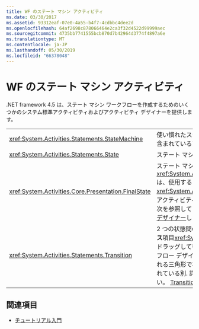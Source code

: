 ```yaml
---
title: WF のステート マシン アクティビティ
ms.date: 03/30/2017
ms.assetid: 93312eaf-07e0-4a55-b4f7-4cdbbc4dee2d
ms.openlocfilehash: 64af2698c878066464e2ca3f32d4522d99999aec
ms.sourcegitcommit: 4735bb7741555bcb870d7b42964d3774f4897a6e
ms.translationtype: MT
ms.contentlocale: ja-JP
ms.lasthandoff: 05/30/2019
ms.locfileid: "66378048"
---
```

# <a name="state-machine-activities-in-wf"></a>WF のステート マシン アクティビティ
.NET framework 4.5 は、ステート マシン ワークフローを作成するためのいくつかのシステム標準アクティビティおよびアクティビティ デザイナーを提供します。  
  
|||  
|-|-|  
|<xref:System.Activities.Statements.StateMachine>|使い慣れたステート マシン パラダイムを使用して、含まれているアクティビティを実行します。|  
|<xref:System.Activities.Statements.State>|ステート マシンの状態を表します。|  
|<xref:System.Activities.Core.Presentation.FinalState>|ステート マシンの最終状態を表します。 <xref:System.Activities.Core.Presentation.FinalState> は、使用すると、最終状態として事前に構成済みの <xref:System.Activities.Statements.State> を作成するアクティビティ デザイナーです。 詳細については、次を参照してください。 [FinalState アクティビティ デザイナー](/visualstudio/workflow-designer/finalstate-activity-designer)します。|  
|<xref:System.Activities.Statements.Transition>|2 つの状態間の遷移を表します。 ない**ツールボックス**項目<xref:System.Activities.Statements.Transition>ドラッグして行を削除する 2 つの状態遷移をワークフロー デザイナーで作成するまたは、ときに表示される三角形で状態をドロップして 1 つの状態が置かれている別. 詳細については、次を参照してください。 [Transition アクティビティ デザイナー](/visualstudio/workflow-designer/transition-activity-designer)します。|  
  
## <a name="see-also"></a>関連項目

- [チュートリアル入門](getting-started-tutorial.md)
